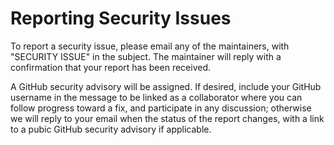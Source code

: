 # Reporting Security Issues

To report a security issue, please email any of the maintainers, with "SECURITY ISSUE" in the subject. The maintainer will reply with a confirmation that your report has been received.

A GitHub security advisory will be assigned. If desired, include your GitHub username in the message to be linked as a collaborator where you can follow progress toward a fix, and participate in any discussion; otherwise we will reply to your email when the status of the report changes, with a link to a pubic GitHub security advisory if applicable.
